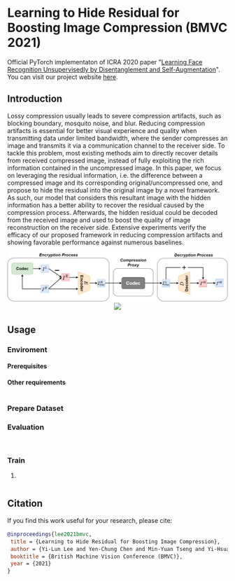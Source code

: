 # Learning to Hide Residual for Boosting Image Compression (BMVC 2021)
Official PyTorch implementaton of ICRA 2020 paper "[Learning Face Recognition Unsupervisedly by Disentanglement and Self-Augmentation](https://www.bmvc2021-virtualconference.com/assets/papers/0012.pdf)".  
You can visit our project website [here](https://yilunlee.github.io/hiding_residual/).

## Introduction
Lossy compression usually leads to severe compression artifacts, such as blocking boundary, mosquito noise, and blur. Reducing compression artifacts is essential for better visual experience and quality when transmitting data under limited bandwidth, where the sender compresses an image and transmits it via a communication channel to the receiver side. To tackle this problem, most existing methods aim to directly recover details from received compressed image, instead of fully exploiting the rich information contained in the uncompressed image. In this paper, we focus on leveraging the residual information, i.e. the difference between a compressed image and its corresponding original/uncompressed one, and propose to hide the residual into the original image by a novel framework. As such, our model that considers this resultant image with the hidden information has a better ability to recover the residual caused by the compression process. Afterwards, the hidden residual could be decoded from the received image and used to boost the quality of image reconstruction on the receiver side. Extensive experiments verify the efficacy of our proposed framework in reducing compression artifacts and showing favorable performance against numerous baselines.

<div align="center">
  <img src="fig/model.png"/>
</div>
<div align="center">
  <img src="fig/strategy.png"/>
</div>

## Usage
### Enviroment
#### Prerequisites
#### Other requirements
```

```

### Prepare Dataset


### Evaluation
```
 
```

### Train
1. 
```

```


## Citation
If you find this work useful for your research, please cite:
```Bibtex
@inproceedings{lee2021bmvc,
 title = {Learning to Hide Residual for Boosting Image Compression},
 author = {Yi-Lun Lee and Yen-Chung Chen and Min-Yuan Tseng and Yi-Hsuan Tsai and Wei-Chen Chiu},
 booktitle = {British Machine Vision Conference (BMVC)},
 year = {2021}
}
```

